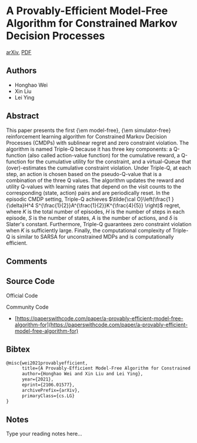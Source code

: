 
# A Provably-Efficient Model-Free Algorithm for Constrained Markov Decision Processes

[arXiv](https://arxiv.org/abs/2106.01577), [PDF](https://arxiv.org/pdf/2106.01577.pdf)

## Authors

- Honghao Wei
- Xin Liu
- Lei Ying

## Abstract

This paper presents the first {\em model-free}, {\em simulator-free} reinforcement learning algorithm for Constrained Markov Decision Processes (CMDPs) with sublinear regret and zero constraint violation. The algorithm is named Triple-Q because it has three key components: a Q-function (also called action-value function) for the cumulative reward, a Q-function for the cumulative utility for the constraint, and a virtual-Queue that (over)-estimates the cumulative constraint violation. Under Triple-Q, at each step, an action is chosen based on the pseudo-Q-value that is a combination of the three Q values. The algorithm updates the reward and utility Q-values with learning rates that depend on the visit counts to the corresponding (state, action) pairs and are periodically reset. In the episodic CMDP setting, Triple-Q achieves $\tilde{\cal O}\left(\frac{1 }{\delta}H^4 S^{\frac{1}{2}}A^{\frac{1}{2}}K^{\frac{4}{5}} \right)$ regret, where $K$ is the total number of episodes, $H$ is the number of steps in each episode, $S$ is the number of states, $A$ is the number of actions, and $\delta$ is Slater's constant. Furthermore, Triple-Q guarantees zero constraint violation when $K$ is sufficiently large. Finally, the computational complexity of Triple-Q is similar to SARSA for unconstrained MDPs and is computationally efficient.

## Comments



## Source Code

Official Code



Community Code

- [https://paperswithcode.com/paper/a-provably-efficient-model-free-algorithm-for](https://paperswithcode.com/paper/a-provably-efficient-model-free-algorithm-for)

## Bibtex

```tex
@misc{wei2021provablyefficient,
      title={A Provably-Efficient Model-Free Algorithm for Constrained Markov Decision Processes}, 
      author={Honghao Wei and Xin Liu and Lei Ying},
      year={2021},
      eprint={2106.01577},
      archivePrefix={arXiv},
      primaryClass={cs.LG}
}
```

## Notes

Type your reading notes here...

